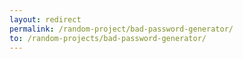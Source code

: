 ```yaml
---
layout: redirect
permalink: /random-project/bad-password-generator/
to: /random-projects/bad-password-generator/
---
```

